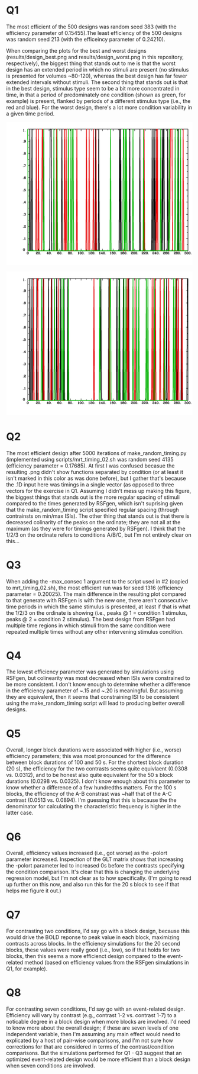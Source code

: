 # Q1
The most efficient of the 500 designs was random seed 383 (with the efficiency parameter of 0.15455).The least efficiency of the 500 designs was random seed 213 (with the efficeincy parameter of 0.24210).

When comparing the plots for the best and worst designs (results/design\_best.png and results/design\_worst.png in this repository, respectively), the biggest thing that stands out to me is that the worst design has an extended period in which no stimuli are present (no stimulus is presented for volumes ~80-120), whereas the best design has far fewer extended intervals without stimuli. The second thing that stands out is that in the best design, stimulus type seem to be a bit more concentrated in time, in that a period of predominately one condition (shown as green, for example) is present, flanked by periods of a different stimulus type (i.e., the red and blue). For the worst design, there's a lot more condition variability in a given time period.

![alt text](https://github.com/rachelmtheodore/hw3/blob/master/results/design_best.png "design_best.png")

![alt text](https://github.com/rachelmtheodore/hw3/blob/master/results/design_worst.png "design_worst.png")

# Q2
The most efficient design after 5000 iterations of make\_random\_timing.py (implemented using scripts/mrt\_timing_02.sh was random seed 4135 (efficiency parameter = 0.17685). At first I was confused becasue the resulting .png didn't show functions separated by condition (or at least it isn't marked in this color as was done before), but I gather that's because the .1D input here was timings in a single vector (as opposed to three vectors for the exercise in Q1. Assuming I didn't mess up making this figure, the biggest things that stands out is the more regular spacing of stimuli compared to the times generated by RSFgen, which isn't suprising given that the make\_random\_timing script specified regular spacing (through contrainsts on min/max ISIs). The other thing that stands out is that there is decreased colinarity of the peaks on the ordinate; they are not all at the maximum (as they were for timings generated by RSFgen). I think that the 1/2/3 on the ordinate refers to conditions A/B/C, but I'm not entirely clear on this...

# Q3
When adding the -max_consec 1 argument to the script used in #2 (copied to mrt\_timing_02.sh), the most efficient run was for seed 1316 (efficiency parameter = 0.20025). The main difference in the resulting plot compared to that generate with RSFgen is with the new one, there aren't consecutive time periods in which the same stimulus is presented, at least if that is what the 1/2/3 on the ordinate is showing (i.e., peaks @ 1 = condition 1 stimulus, peaks @ 2 = condition 2 stimulus). The best design from RSFgen had multiple time regions in which stimuli from the same condition were repeated multiple times without any other intervening stimulus condition.

# Q4
The lowest efficiency parameter was generated by simulations using RSFgen, but colinearity was most decreased when ISIs were constrained to be more consistent. I don't know enough to determine whether a difference in the efficiency parameter of ~.15 and ~.20 is meaningful. But assuming they are equivalent, then it seems that constraining ISI to be consistent using the make\_random\_timing script will lead to producing better overall designs.

# Q5

Overall, longer block durations were associated with higher (i.e., worse) efficiency parameters; this was most pronounced for the difference between block durations of 100 and 50 s. For the shortest block duration (20 s), the efficiency for the two contrasts seems quite equivlaent (0.0308 vs. 0.0312), and to be honest also quite equivalent for the 50 s block durations (0.0298 vs. 0.0325). I don't know enough about this parameter to know whether a difference of a few hundredths matters. For the 100 s blocks, the efficiency of the A-B constrast was ~half that of the A-C contrast (0.0513 vs. 0.0894). I'm guessing that this is because the the denominator for calculating the characteristic frequency is higher in the latter case.

# Q6

Overall, efficiency values increased (i.e., got worse) as the -polort parameter increased. Inspection of the GLT matrix shows that increasing the -polort parameter led to increased 0s before the contrasts specifying the condition comparison. It's clear that this is changing the underlying regression model, but I'm not clear as to how specifically. (I'm going to read up further on this now, and also run this for the 20 s block to see if that helps me figure it out.)

# Q7

For contrasting two conditions, I'd say go with a block design, because this would drive the BOLD reponse to peak value in each block, maximizing contrasts across blocks. In the efficiency simulations for the 20 second blocks, these values were really good (i.e., low), so if that holds for two blocks, then this seems a more efficienct design compared to the event-related method (based on efficiency values from the RSFgen simulations in Q1, for example).

# Q8

For contrasting seven conditions, I'd say go with an event-related design. Efficiency will vary by contrast (e.g., contrast 1-2 vs. contrast 1-7) to a noticable degree in a block design when more blocks are involved. I'd need to know more about the overall design; if these are seven levels of one independent variable, then I'm assuming any main effect would need to explicated by a host of pair-wise comparisons, and I'm not sure how corrections for that are considered in terms of the contrast/condition comparisons. But the simulations performed for Q1 - Q3 suggest that an optimized event-related design would be more efficient than a block design when seven conditions are involved.